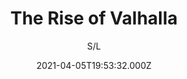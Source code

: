 ---
id: '04ed930e-281f-407f-95af-13629889cee2'
type: 'movie' # Filme, Série, Anime
title: "The Rise of Valhalla"
synopsis: ["Uma fantasia épica baseada nos mitos nórdicos e de Valhalle, onde os guerreiros caídos chegam acompanhados de Valquíria. Odin, Thor, Loki e os outros deuses de Valhalla devem enfrentar seu destino e evitar Ragnarok, a morte de si mesmos e do mundo. O enorme lobo Fenrir se libertou do cativeiro, e os deuses são ameaçados pela última batalha contra o inimigo antigo, os gigantes selvagens. Dois filhos, trazidos por Thor como seus servos do mundo humano, também desempenham um papel em sua luta. Após o colorido trabalho da Marvel, os próprios nortistas têm um vislumbre dos mitos nórdicos, em um estilo vikings mais verdadeiro, duro e sombrio.",
]
originalTitle: "The Rise of Valhalla"
date: '2021-04-05T19:53:32.000Z'
update: '2021-04-05T19:53:32.000Z'
releaseDate: '2019-04-05T03:00:00.000Z'
imdb:
  rating: '6' # 8.5
  id: '' # tt0470752
duration: '1h 10 Min'
trailer:
  urls: [
    '3GJMVeJ7KLw',
  ]
tags: ['720p']
genre: ['Terror'] #
quality: 'WEB-DL' # BluRay, WEB-DL, HDTV, WEB-DL4K, WEB-DLe
format: 'Mkv' # MKV, MP4, TS
audio: 'Português' # Dublado, Legendado, Dual Audio, Dub & Leg
subtitle: 'S/L' # Português, inglês,
size: '1.09 GB' # 4.8 GB
audioQuality: 10
videoQuality: 10
directors: []
#  - name: 'Lana Wachowski'
#    image: ''
#  - name: 'Lilly Wachowski'
#    image: ''
cast: []
#  - name: 'Keanu Reeves'
#    image: ''
#    characterName: 'Neo'
writers: []
#  - name: ''
#    image: ''
maturityRating:
  age: '' # L , 10, 12, 14, 16, 18
  topics: [''] # Violence, Illegal drugs, Inappropriate Language, Legal Drugs, Sexual Content, Extreme Violence
###########################################
download:
  
  - url: 'magnet:?xt=urn:btih:D85C08E0F1EAFC0CBFE8E8CA6C1F7CBEE64F54A2&dn=The.Rise.of.Valhalla.2019.720p.WEBRip.Dublado.mkv&tr=udp%3a%2f%2ftracker.openbittorrent.com%3a80%2fannounce&tr=udp%3a%2f%2ftracker.opentrackr.org%3a1337%2fannounce'
    resolution: '720p' # 720p, 1080p, 4K,
    audio: 'Dublado' # Dublado, Legendado, Dual Audio
    size: '' # 4.8 GB
    quality: '' # BluRay, WEB-DL
    format: '' # MKV
images:
  cover: '/assets/movies/the-rise-of-valhalla.jpg'
  background: '/assets/movies/'
---